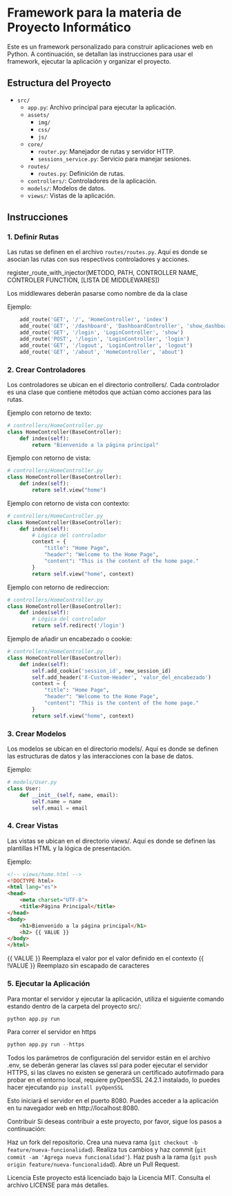 # Framework para la materia de Proyecto Informático

Este es un framework personalizado para construir aplicaciones web en Python. A continuación, se detallan las instrucciones para usar el framework, ejecutar la aplicación y organizar el proyecto.

## Estructura del Proyecto

- `src/`
  - `app.py`: Archivo principal para ejecutar la aplicación.
  - `assets/`
    - `img/`
    - `css/`
    - `js/`
  - `core/`
    - `router.py`: Manejador de rutas y servidor HTTP.
    - `sessions_service.py`: Servicio para manejar sesiones.
  - `routes/`
    - `routes.py`: Definición de rutas.
  - `controllers/`: Controladores de la aplicación.
  - `models/`: Modelos de datos.
  - `views/`: Vistas de la aplicación.

## Instrucciones
### 1. Definir Rutas

Las rutas se definen en el archivo `routes/routes.py`. Aquí es donde se asocian las rutas con sus respectivos controladores y acciones.

register_route_with_injector(METODO, PATH, CONTROLLER NAME, CONTROLER FUNCTION,  [LISTA DE MIDDLEWARES])

Los middlewares deberán pasarse como nombre de da la clase

Ejemplo:
```python
    add_route('GET', '/', 'HomeController', 'index')
    add_route('GET', '/dashboard', 'DashboardController', 'show_dashboard', [AuthMiddleware])
    add_route('GET', '/login', 'LoginController', 'show')
    add_route('POST', '/login', 'LoginController', 'login')
    add_route('GET', '/logout', 'LoginController', 'logout')
    add_route('GET', '/about', 'HomeController', 'about')
```

### 2. Crear Controladores
Los controladores se ubican en el directorio controllers/. Cada controlador es una clase que contiene métodos que actúan como acciones para las rutas.

Ejemplo con retorno de texto:
```python
# controllers/HomeController.py
class HomeController(BaseController):
    def index(self):
        return "Bienvenido a la página principal"
```
Ejemplo con retorno de vista:
```python
# controllers/HomeController.py
class HomeController(BaseController):
    def index(self):
        return self.view("home")
```
Ejemplo con retorno de vista con contexto:
```python
# controllers/HomeController.py
class HomeController(BaseController):
    def index(self):
        # Lógica del controlador
        context = {
            "title": "Home Page",
            "header": "Welcome to the Home Page",
            "content": "This is the content of the home page."
        }
        return self.view("home", context)
```

Ejemplo con retorno de redireccion:
```python
# controllers/HomeController.py
class HomeController(BaseController):
    def index(self):
        # Lógica del controlador
        return self.redirect('/login')
```

Ejemplo de añadir un encabezado o cookie:
```python
# controllers/HomeController.py
class HomeController(BaseController):
    def index(self):
        self.add_cookie('session_id', new_session_id)
        self.add_header('X-Custom-Header', 'valor_del_encabezado')
        context = {
            "title": "Home Page",
            "header": "Welcome to the Home Page",
            "content": "This is the content of the home page."
        }
        return self.view("home", context)
```

### 3. Crear Modelos
Los modelos se ubican en el directorio models/. Aquí es donde se definen las estructuras de datos y las interacciones con la base de datos.

Ejemplo:
```python
# models/User.py
class User:
    def __init__(self, name, email):
        self.name = name
        self.email = email
```

### 4. Crear Vistas
Las vistas se ubican en el directorio views/. Aquí es donde se definen las plantillas HTML y la lógica de presentación.

Ejemplo:
```html
<!-- views/home.html -->
<!DOCTYPE html>
<html lang="es">
<head>
    <meta charset="UTF-8">
    <title>Página Principal</title>
</head>
<body>
    <h1>Bienvenido a la página principal</h1>
    <h2> {{ VALUE }}
</body>
</html>
```

{{ VALUE }} Reemplaza el valor por el valor definido en el contexto
{{ !VALUE }} Reemplazo sin escapado de caracteres

### 5. Ejecutar la Aplicación
Para montar el servidor y ejecutar la aplicación, utiliza el siguiente comando estando dentro de la carpeta del proyecto src/:

```python
python app.py run
```

Para correr el servidor en https
```python
python app.py run --https
```

Todos los parámetros de configuración del servidor están en el archivo .env, se deberán generar las claves ssl para poder ejecutar el servidor HTTPS, si las claves no existen se generará un certificado autofirmado para probar en el entorno local, requiere pyOpenSSL 24.2.1 instalado, lo puedes hacer ejecutando `pip install pyOpenSSL`

Esto iniciará el servidor en el puerto 8080. Puedes acceder a la aplicación en tu navegador web en http://localhost:8080.

Contribuir
Si deseas contribuir a este proyecto, por favor, sigue los pasos a continuación:

Haz un fork del repositorio.
Crea una nueva rama (`git checkout -b feature/nueva-funcionalidad`).
Realiza tus cambios y haz commit (`git commit -am 'Agrega nueva funcionalidad'`).
Haz push a la rama (`git push origin feature/nueva-funcionalida`d).
Abre un Pull Request.


Licencia
Este proyecto está licenciado bajo la Licencia MIT. Consulta el archivo LICENSE para más detalles.
